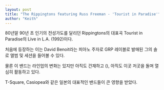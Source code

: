 ```yaml
---
layout: post
title: "The Rippingtons featuring Russ Freeman - 'Tourist in Paradise'"
author: "Keith"
---
```


80년말 90년 초 인기의 전성가도를 달리던 Rippingtons의 대표곡 Tourist in Paradise의 Live in L.A. (1992)이다.

처음에 등장하는 이는 David Benoit라는 피아노 주자로 GRP 레이블로 발매된 그의 솔로 앨범 및 세션을 들어볼 수 있다.

물론 이 밴드는 라인업의 변화는 있지만 아직도 건재하고 (), 아직도 이곳 저곳을 돌며 열심히 활동하고 있다.

T-Square, Casiopea와 같은 일본의 대표적인 밴드들이 큰 영향을 받았다.



